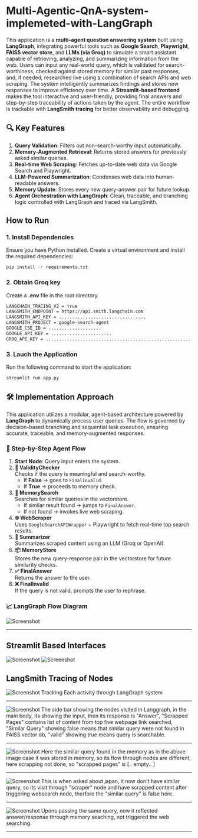 # Multi-Agentic-QnA-system-implemeted-with-LangGraph

This application is a **multi-agent question answering system** built using **LangGraph**, integrating powerful tools such as **Google Search**, **Playwright**, **FAISS vector store**, and **LLMs (via Groq)** to simulate a smart assistant capable of retrieving, analyzing, and summarizing information from the web. Users can input any real-world query, which is validated for search-worthiness, checked against stored memory for similar past responses, and, if needed, researched live using a combination of search APIs and web scraping. The system intelligently summarizes findings and stores new responses to improve efficiency over time. A **Streamlit-based frontend** makes the tool interactive and user-friendly, providing final answers and step-by-step traceability of actions taken by the agent. The entire workflow is trackable with **LangSmith tracing** for better observability and debugging.

## 🔍 Key Features

1. **Query Validation**: Filters out non-search-worthy input automatically.  
2. **Memory-Augmented Retrieval**: Returns stored answers for previously asked similar queries.  
3. **Real-time Web Scraping**: Fetches up-to-date web data via Google Search and Playwright.  
4. **LLM-Powered Summarization**: Condenses web data into human-readable answers.  
5. **Memory Update**: Stores every new query-answer pair for future lookup.  
6. **Agent Orchestration with LangGraph**: Clean, traceable, and branching logic controlled with LangGraph and traced via LangSmith.


## How to Run

### 1. Install Dependencies
Ensure you have Python installed. Create a virtual environment and install the required dependencies:

```bash
pip install -r requirements.txt
```

### 2. Obtain Groq key
Create a **.env** file in the root directory.

```bash
LANGCHAIN_TRACING_V2 = true
LANGSMITH_ENDPOINT = https://api.smith.langchain.com
LANGSMITH_API_KEY = .................................
LANGSMITH_PROJECT = google-search-agent
GOOGLE_CSE_ID = ....................
GOOGLE_API_KEY = .......................
GROQ_API_KEY = ..............................................................
```
### 3. Lauch the Application
Run the following command to start the application:

```bash
streamlit run app.py
```

## 🛠️ Implementation Approach

This application utilizes a modular, agent-based architecture powered by **LangGraph** to dynamically process user queries. The flow is governed by decision-based branching and sequential task execution, ensuring accurate, traceable, and memory-augmented responses.

### 🧠 Step-by-Step Agent Flow

1. **Start Node**: Query input enters the system.
2. **🧐 ValidityChecker**  
   Checks if the query is meaningful and search-worthy.
   - If **False** → goes to `FinalInvalid`.
   - If **True** → proceeds to memory check.
3. **💾 MemorySearch**  
   Searches for similar queries in the vectorstore.
   - If similar result found → jumps to `FinalAnswer`.
   - If not found → invokes live web scraping.
4. **🌐 WebScraper**  
   Uses `GoogleSearchAPIWrapper` + Playwright to fetch real-time top search results.
5. **📝 Summarizer**  
   Summarizes scraped content using an LLM (Groq or OpenAI).
6. **📦 MemoryStore**  
   Stores the new query-response pair in the vectorstore for future similarity checks.
7. **✅ FinalAnswer**  
   Returns the answer to the user.
8. **❌ FinalInvalid**  
   If the query is not valid, prompts the user to rephrase.


### 📈 LangGraph Flow Diagram


![Screenshot](images/image.png)

---

## Streamlit Based Interfaces

![Screenshot](images/image2.png)
![Screenshot](images/image3.png)


## LangSmith Tracing of Nodes
![Screenshot](images/image1.png)
Tracking Each activity through LangGraph system

---

![Screenshot](images/image6.png)
The side bar showing the nodes visited in Langgraph, in the main body, its showing the input, then its response is "Answer", "Scrapped Pages" contains list of content from top five webpage link searched, "Similar Query" showing false means that similar query were not found in FAISS vector db, "valid" showing true means query is searchable.

---

![Screenshot](images/image7.png)
Here the similar query found in the memory as in the above image case it was stored in memory, so its flow through nodes are different, here scrapping not done, so "scrapped pages" is [.. empty.. ] 

---

![Screenshot](images/image4.png)
This is when asked about japan, it now don't have similar query, so its visit through "scraper" node and have scrapped content after triggering websearch node, therfore the "similar query" is false here.

---

![Screenshot](images/image5.png)
Upons passing the same query, now it reflected answer/response through memory seaching, not triggered the web searching.

---
